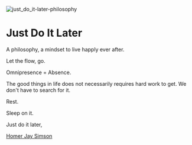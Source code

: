 ![just_do_it-later-philosophy](https://user-images.githubusercontent.com/414141/115003600-af327e80-9ec5-11eb-92d2-46e5f2ffb5b1.png)


# Just Do It Later 

A philosophy, a mindset to live happly ever after. 

Let the flow, go. 

Omnipresence = Absence.

The good things in life does not necessarily requires hard work to get.
We don't have to search for it. 

Rest.

Sleep on it.


Just do it later,

[Homer Jay Simson](https://en.wikipedia.org/wiki/Homer_Simpson)
